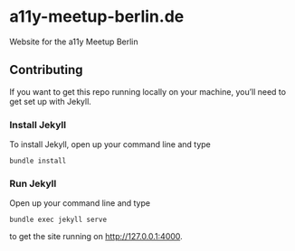 # a11y-meetup-berlin.de
Website for the a11y Meetup Berlin


## Contributing

If you want to get this repo running locally on your machine, you’ll need to get set up with Jekyll.

### Install Jekyll

To install Jekyll, open up your command line and type 

```
bundle install
```

### Run Jekyll

Open up your command line and type 

```
bundle exec jekyll serve
```

to get the site running on http://127.0.0.1:4000.